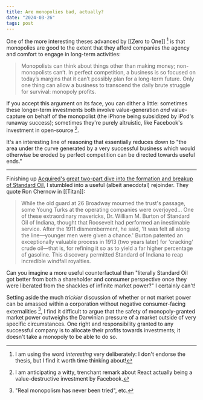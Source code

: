 ```yaml
---
title: Are monopolies bad, actually?
date: "2024-03-26"
tags: post
---
```


One of the more interesting theses advanced by [[Zero to One]] [^1] is that monopolies are good to the extent that they afford companies the agency and comfort to engage in long-term activities:

> Monopolists can think about things other than making money; non-monopolists can’t. In perfect competition, a business is so focused on today’s margins that it can’t possibly plan for a long-term future. Only one thing can allow a business to transcend the daily brute struggle for survival: monopoly profits.

If you accept this argument on its face, you can dither a little: sometimes these longer-term investments both involve value-generation _and_ value-capture on behalf of the monopolist (the iPhone being subsidized by iPod's runaway success); sometimes they're purely altruistic, like Facebook's investment in open-source [^2].

It's an interesting line of reasoning that essentially reduces down to "the area under the curve generated by a very successful business which would otherwise be eroded by perfect competition can be directed towards useful ends."

---

Finishing up [Acquired's great two-part dive into the formation and breakup of Standard Oil](https://www.acquired.fm/episodes/standard-oil-part-ii), I stumbled into a useful (albeit anecdotal) rejoinder. They quote Ron Chernow in [[Titan]]:

> While the old guard at 26 Broadway mourned the trust's passage, some Young Turks at the operating companies were overjoyed... One of these extraordinary mavericks, Dr. William M. Burton of Standard Oil of Indiana, thought that Roosevelt had performed an inestimable service. After the 1911 dismemberment, he said, 'It was felt all along the line—younger men were given a chance.' Burton patented an exceptionally valuable process in 1913 (two years later) for 'cracking' crude oil—that is, for refining it so as to yield a far higher percentage of gasoline. This discovery permitted Standard of Indiana to reap incredible windfall royalties.

Can you imagine a more useful counterfactual than "literally Standard Oil got better from both a shareholder and consumer perspective once they were liberated from the shackles of infinite market power?" I certainly can't!

Setting aside the much _trickier_ discussion of whether or not market power can be amassed within a corporation without negative consumer-facing externalities [^3], I find it difficult to argue that the safety of monopoly-granted market power outweighs the Darwinian pressure of a market outside of very specific circumstances. One right and responsibility granted to any successful company is to allocate their profits towards investments; it doesn't take a monopoly to be able to do so.

[^1]: I am using the word _interesting_ very deliberately: I don't endorse the thesis, but I find it worth time thinking about!
[^2]: I am anticipating a witty, trenchant remark about React actually being a value-destructive investment by Facebook.
[^3]: "Real monopolism has never been tried", etc.
